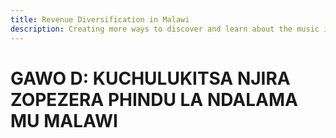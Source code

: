 ```yaml
---
title: Revenue Diversification in Malawi
description: Creating more ways to discover and learn about the music industry.
---
```


# GAWO D: KUCHULUKITSA NJIRA ZOPEZERA PHINDU LA NDALAMA MU MALAWI
